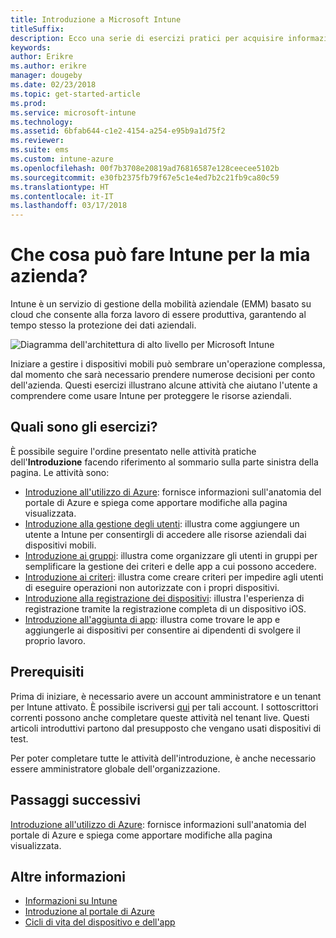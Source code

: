 ```yaml
---
title: Introduzione a Microsoft Intune
titleSuffix: 
description: Ecco una serie di esercizi pratici per acquisire informazioni su Intune.
keywords: 
author: Erikre
ms.author: erikre
manager: dougeby
ms.date: 02/23/2018
ms.topic: get-started-article
ms.prod: 
ms.service: microsoft-intune
ms.technology: 
ms.assetid: 6bfab644-c1e2-4154-a254-e95b9a1d75f2
ms.reviewer: 
ms.suite: ems
ms.custom: intune-azure
ms.openlocfilehash: 00f7b3708e20819ad76816587e128ceecee5102b
ms.sourcegitcommit: e30fb2375fb79f67e5c1e4ed7b2c21fb9ca80c59
ms.translationtype: HT
ms.contentlocale: it-IT
ms.lasthandoff: 03/17/2018
---
```

# <a name="what-can-intune-do-for-my-company"></a>Che cosa può fare Intune per la mia azienda?

Intune è un servizio di gestione della mobilità aziendale (EMM) basato su cloud che consente alla forza lavoro di essere produttiva, garantendo al tempo stesso la protezione dei dati aziendali.

![Diagramma dell'architettura di alto livello per Microsoft Intune](/intune/media/intunearchitecture.svg)

Iniziare a gestire i dispositivi mobili può sembrare un'operazione complessa, dal momento che sarà necessario prendere numerose decisioni per conto dell'azienda. Questi esercizi illustrano alcune attività che aiutano l'utente a comprendere come usare Intune per proteggere le risorse aziendali.

## <a name="what-are-the-exercises"></a>Quali sono gli esercizi?

È possibile seguire l'ordine presentato nelle attività pratiche dell'__Introduzione__ facendo riferimento al sommario sulla parte sinistra della pagina. Le attività sono:

* [Introduzione all'utilizzo di Azure](get-started-azure.md): fornisce informazioni sull'anatomia del portale di Azure e spiega come apportare modifiche alla pagina visualizzata.
* [Introduzione alla gestione degli utenti](get-started-users.md): illustra come aggiungere un utente a Intune per consentirgli di accedere alle risorse aziendali dai dispositivi mobili.
* [Introduzione ai gruppi](get-started-groups.md): illustra come organizzare gli utenti in gruppi per semplificare la gestione dei criteri e delle app a cui possono accedere.
* [Introduzione ai criteri](get-started-policies.md): illustra come creare criteri per impedire agli utenti di eseguire operazioni non autorizzate con i propri dispositivi.
* [Introduzione alla registrazione dei dispositivi](get-started-enroll.md): illustra l'esperienza di registrazione tramite la registrazione completa di un dispositivo iOS.
* [Introduzione all'aggiunta di app](get-started-apps.md): illustra come trovare le app e aggiungerle ai dispositivi per consentire ai dipendenti di svolgere il proprio lavoro.

## <a name="prerequisites"></a>Prerequisiti

Prima di iniziare, è necessario avere un account amministratore e un tenant per Intune attivato. È possibile iscriversi [qui](https://portal.office.com/Signup/Signup.aspx?OfferId=40BE278A-DFD1-470a-9EF7-9F2596EA7FF9&dl=INTUNE_A&ali=1#0%20) per tali account. I sottoscrittori correnti possono anche completare queste attività nel tenant live. Questi articoli introduttivi partono dal presupposto che vengano usati dispositivi di test.

Per poter completare tutte le attività dell'introduzione, è anche necessario essere amministratore globale dell'organizzazione.

## <a name="next-steps"></a>Passaggi successivi

[Introduzione all'utilizzo di Azure](get-started-azure.md): fornisce informazioni sull'anatomia del portale di Azure e spiega come apportare modifiche alla pagina visualizzata.

## <a name="learn-more"></a>Altre informazioni

* [Informazioni su Intune](introduction-intune.md)
* [Introduzione al portale di Azure](what-is-intune.md)
* [Cicli di vita del dispositivo e dell'app](introduction-device-app-lifecycles.md)
